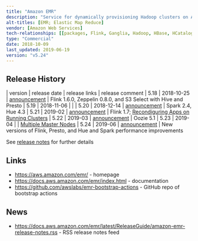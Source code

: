 ```yaml
---
title: "Amazon EMR"
description: "Service for dynamically provisioning Hadoop clusters on Amazon EC2 infrastructure, with the ability to select one of more Hadoop based services to be pre-installed and configured. Supports selection of EC2 instance types, EC2 spot and reserved instances, programmatic execution of service jobs (steps), persistent or transient (terminate after pre-defined steps have been executed) clusters, automatic or manual scaling of live clusters, cloning of clusters, HDFS on local (EBS) node storage, an HDFS compatible filesystem (EMR File System - EMRFS) for accessing Amazon S3 storage (that supports consistency using DynamoDB for metadata), automatic configuration of Hadoop clusters and firewalls, integration with AWS CloudWatch and AWS Identity and Access Management, Hadoop encryption and Kerberos authentication, persistent storage of Hive metadata in AWS Glue Data Catalog, and bootstrap actions for custom configuration or installation of other services (with a GitHub repo of open source bootstrap action extensions).  Manageable via the AWS Management Console, the AWS CLI, a REST API and a range of SDKs.  Priced at an hourly rate (charged per second) based on the EC2 instance types being used, which is in addition to any EC2 or EBS charges."
alt-titles: [EMR; Elastic Map Reduce]
vendor: [Amazon Web Services]
tech-relationships: [[packages, Flink, Ganglia, Hadoop, HBase, HCatalog, Hive, Hue, JupyterHub, Livy, Mahout, MXNet, Oozie, Phoenix, Pig, Presto, Spark, Sqoop, TensorFlow, Tez, Zeppelin, ZooKeeper]]
type: "Commercial"
date: 2018-10-09
last_updated: 2019-06-19
version: "v5.24"
---
```

## Release History

| version | release date | release links | release comment
| 5.18 | 2018-10-25 | [announcement](https://aws.amazon.com/about-aws/whats-new/2018/11/support-for-flink-160-zeppelin-080-and-s3-select-with-hive-and-presto-on-amazon-emr-release-5180/) | Flink 1.6.0, Zeppelin 0.8.0, and S3 Select with Hive and Presto
| 5.19 | 2018-11-06 | | 
| 5.20 | 2018-12-14 | [announcement](https://aws.amazon.com/about-aws/whats-new/2018/12/support-for-spark-240-hue-430-on-amazon-emr-release-5200/) | Spark 2.4, Hue 4.3
| 5.21 | 2019-02 | [announcement](https://aws.amazon.com/about-aws/whats-new/2019/03/support-for-flink-170-on-amazon-emr-release-5210/) | Flink 1.7; [Recondiguring Apps on Running Clusters](https://aws.amazon.com/about-aws/whats-new/2019/05/amazon-emr-announces-support-for-reconfiguring-applications-on-running-emr-clusters/)
| 5.22 | 2019-03 | [announcement](https://aws.amazon.com/about-aws/whats-new/2019/04/announcing-emr-release-5220-support-for-new-versions-of-hbase-oozie-flink-and-optimized-ebs-configuration-for-improved-io-performance-for-applications-such-as-spark/) | Oozie 5.1
| 5.23 | 2019-04 | | [Multiple Master Nodes](https://aws.amazon.com/about-aws/whats-new/2019/04/amazon-emr-announces-support-for-multiple-master-nodes-to-enable-high-availability-for-EMR-applications/)
| 5.24 | 2019-06 | [announcement](https://aws.amazon.com/about-aws/whats-new/2019/06/announcing-emr-release-5240-with-performance-improvements-in-spark-new-versions-of-flink-presto-Hue-and-cloudformation-support-for-launching-clusters-in-multiple-subnets-through-emr-instance-fleets/) | New versions of Flink, Presto, and Hue and Spark performance improvements 

See [release notes](https://docs.aws.amazon.com/emr/latest/ReleaseGuide/emr-release-5x.html) for further details

## Links

* <https://aws.amazon.com/emr/> - homepage
* <https://docs.aws.amazon.com/emr/index.html> - documentation
* <https://github.com/awslabs/emr-bootstrap-actions> - GitHub repo of bootstrap actions

## News

* <https://docs.aws.amazon.com/emr/latest/ReleaseGuide/amazon-emr-release-notes.rss> - RSS release notes feed